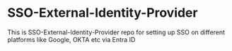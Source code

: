 # SSO-External-Identity-Provider
This is SSO-External-Identity-Provider repo for setting up SSO on different platforms like Google, OKTA etc via Entra ID
